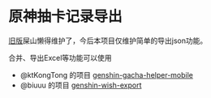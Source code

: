 # 原神抽卡记录导出

[旧版](https://github.com/sunfkny/genshin-gacha-export/tree/main)屎山懒得维护了，今后本项目仅维护简单的导出json功能。

合并、导出Excel等功能可以使用
 - @ktKongTong 的项目 [genshin-gacha-helper-mobile](https://github.com/ktKongTong/genshin-gacha-helper-mobile)
 - @biuuu 的项目 [genshin-wish-export](https://github.com/biuuu/genshin-wish-export)